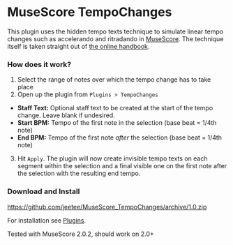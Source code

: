 # MuseScore TempoChanges
This plugin uses the hidden tempo texts technique to simulate linear tempo changes such as accelerando and ritradando in [MuseScore](https://musescore.org). The technique itself is taken straight out of [the online handbook](https://musescore.org/en/handbook/tempo-0#ritardando-accelerando).

### How does it work?
1. Select the range of notes over which the tempo change has to take place
2. Open up the plugin from `Plugins > TempoChanges`
  * **Staff Text:** Optional staff text to be created at the start of the tempo change. Leave blank if undesired.
  * **Start BPM:** Tempo of the first note in the selection (base beat = 1/4th note)
  * **End BPM:** Tempo of the first note *after* the selection (base beat = 1/4th note)
3. Hit `Apply`. The plugin will now create invisible tempo texts on each segment within the selection and a final visible one on the first note after the selection with the resulting end tempo.

### Download and Install
https://github.com/jeetee/MuseScore_TempoChanges/archive/1.0.zip

For installation see [Plugins](https://musescore.org/en/handbook/plugins).

Tested with MuseScore 2.0.2, should work on 2.0+
